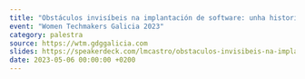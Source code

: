 ```yaml
---
title: "Obstáculos invisíbeis na implantación de software: unha historia libre baseada en feitos reais"
event: "Women Techmakers Galicia 2023"
category: palestra
source: https://wtm.gdggalicia.com
slides: https://speakerdeck.com/lmcastro/obstaculos-invisibeis-na-implantacion-de-software
date: 2023-05-06 00:00:00 +0200
---
```

